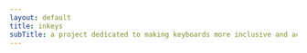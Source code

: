 ```yaml
---
layout: default
title: inkeys
subTitle: a project dedicated to making keyboards more inclusive and accessible
---
```

